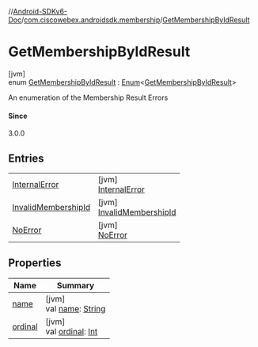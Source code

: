 //[Android-SDKv6-Doc](../../../index.md)/[com.ciscowebex.androidsdk.membership](../index.md)/[GetMembershipByIdResult](index.md)

# GetMembershipByIdResult

[jvm]\
enum [GetMembershipByIdResult](index.md) : [Enum](https://kotlinlang.org/api/latest/jvm/stdlib/kotlin/-enum/index.html)&lt;[GetMembershipByIdResult](index.md)&gt; 

An enumeration of the Membership Result Errors

#### Since

3.0.0

## Entries

| | |
|---|---|
| [InternalError](-internal-error/index.md) | [jvm]<br>[InternalError](-internal-error/index.md) |
| [InvalidMembershipId](-invalid-membership-id/index.md) | [jvm]<br>[InvalidMembershipId](-invalid-membership-id/index.md) |
| [NoError](-no-error/index.md) | [jvm]<br>[NoError](-no-error/index.md) |

## Properties

| Name | Summary |
|---|---|
| [name](../../com.ciscowebex.androidsdk.team/-list-team-membership-result/-bad-request/index.md#-372974862%2FProperties%2F-411797461) | [jvm]<br>val [name](../../com.ciscowebex.androidsdk.team/-list-team-membership-result/-bad-request/index.md#-372974862%2FProperties%2F-411797461): [String](https://kotlinlang.org/api/latest/jvm/stdlib/kotlin/-string/index.html) |
| [ordinal](../../com.ciscowebex.androidsdk.team/-list-team-membership-result/-bad-request/index.md#-739389684%2FProperties%2F-411797461) | [jvm]<br>val [ordinal](../../com.ciscowebex.androidsdk.team/-list-team-membership-result/-bad-request/index.md#-739389684%2FProperties%2F-411797461): [Int](https://kotlinlang.org/api/latest/jvm/stdlib/kotlin/-int/index.html) |
